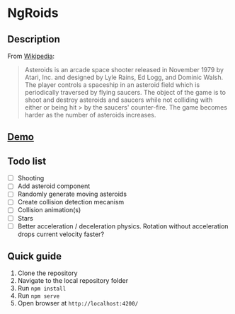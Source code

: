 # NgRoids

## Description

From [Wikipedia](https://en.wikipedia.org/wiki/Asteroids_(video_game)):

> Asteroids is an arcade space shooter released in November 1979 by Atari, Inc. and designed by Lyle Rains, Ed Logg, and Dominic Walsh.
> The player controls a spaceship in an asteroid field which is periodically traversed by flying saucers. The object of the game is to
> shoot and destroy asteroids and saucers while not colliding with either or being hit > by the saucers' counter-fire. The game becomes
> harder as the number of asteroids increases.

## [Demo](https://dmitriiser.github.io/ng-roids/)

## Todo list
- [ ] Shooting
- [ ] Add asteroid component
- [ ] Randomly generate moving asteroids
- [ ] Create collision detection mecanism
- [ ] Collision animation(s)
- [ ] Stars
- [ ] Better acceleration / deceleration physics. Rotation without acceleration drops current velocity faster?

## Quick guide

1. Clone the repository
2. Navigate to the local repository folder
3. Run `npm install`
4. Run `npm serve`
5. Open browser at `http://localhost:4200/`